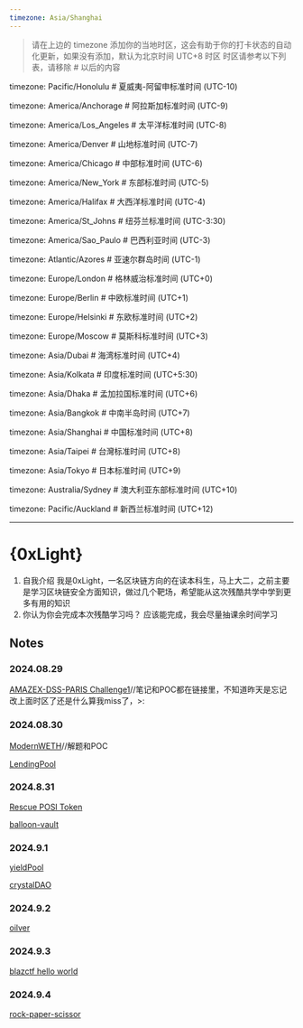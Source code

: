 ```yaml
---
timezone: Asia/Shanghai
---
```


> 请在上边的 timezone 添加你的当地时区，这会有助于你的打卡状态的自动化更新，如果没有添加，默认为北京时间 UTC+8 时区
> 时区请参考以下列表，请移除 # 以后的内容

timezone: Pacific/Honolulu # 夏威夷-阿留申标准时间 (UTC-10)

timezone: America/Anchorage # 阿拉斯加标准时间 (UTC-9)

timezone: America/Los_Angeles # 太平洋标准时间 (UTC-8)

timezone: America/Denver # 山地标准时间 (UTC-7)

timezone: America/Chicago # 中部标准时间 (UTC-6)

timezone: America/New_York # 东部标准时间 (UTC-5)

timezone: America/Halifax # 大西洋标准时间 (UTC-4)

timezone: America/St_Johns # 纽芬兰标准时间 (UTC-3:30)

timezone: America/Sao_Paulo # 巴西利亚时间 (UTC-3)

timezone: Atlantic/Azores # 亚速尔群岛时间 (UTC-1)

timezone: Europe/London # 格林威治标准时间 (UTC+0)

timezone: Europe/Berlin # 中欧标准时间 (UTC+1)

timezone: Europe/Helsinki # 东欧标准时间 (UTC+2)

timezone: Europe/Moscow # 莫斯科标准时间 (UTC+3)

timezone: Asia/Dubai # 海湾标准时间 (UTC+4)

timezone: Asia/Kolkata # 印度标准时间 (UTC+5:30)

timezone: Asia/Dhaka # 孟加拉国标准时间 (UTC+6)

timezone: Asia/Bangkok # 中南半岛时间 (UTC+7)

timezone: Asia/Shanghai # 中国标准时间 (UTC+8)

timezone: Asia/Taipei # 台灣标准时间 (UTC+8)

timezone: Asia/Tokyo # 日本标准时间 (UTC+9)

timezone: Australia/Sydney # 澳大利亚东部标准时间 (UTC+10)

timezone: Pacific/Auckland # 新西兰标准时间 (UTC+12)

---

# {0xLight}

1. 自我介绍
 我是0xLight，一名区块链方向的在读本科生，马上大二，之前主要是学习区块链安全方面知识，做过几个靶场，希望能从这次残酷共学中学到更多有用的知识    
2. 你认为你会完成本次残酷学习吗？
 应该能完成，我会尽量抽课余时间学习

## Notes

<!-- Content_START -->

### 2024.08.29

[AMAZEX-DSS-PARIS Challenge1](https://github.com/JadeLight7/AMAZEX-DSS-PARIS/blob/main/Operation%20magic%20redemption.md)//笔记和POC都在链接里，不知道昨天是忘记改上面时区了还是什么算我miss了，>:
### 2024.08.30

[ModernWETH](https://github.com/JadeLight7/AMAZEX-DSS-PARIS/blob/main/ModernWETH.md)//解题和POC

[LendingPool](https://github.com/JadeLight7/AMAZEX-DSS-PARIS/blob/main/LendingPool.md)

### 2024.8.31

[Rescue POSI Token](https://github.com/JadeLight7/AMAZEX-DSS-PARIS/blob/main/Operation%20Rescue%20POSI%20Token!.md)

[balloon-vault](https://github.com/JadeLight7/AMAZEX-DSS-PARIS/blob/main/balloon-vault.md)

### 2024.9.1
[yieldPool](https://github.com/JadeLight7/AMAZEX-DSS-PARIS/blob/main/yieldPool.md)

[crystalDAO](https://github.com/JadeLight7/AMAZEX-DSS-PARIS/blob/main/crystalDAO.md)

### 2024.9.2
[oilver](https://github.com/JadeLight7/AMAZEX-DSS-PARIS/blob/main/oilver.md)

### 2024.9.3
[blazctf hello world](https://github.com/JadeLight7/blazctf2023/blob/main/helloworld.md)

### 2024.9.4
[rock-paper-scissor](https://github.com/JadeLight7/blazctf2023/blob/main/rock-paper-scissor.md)
<!-- Content_END -->
